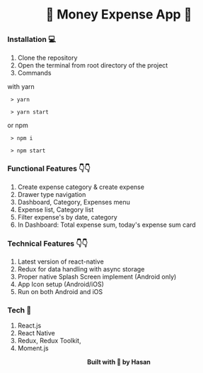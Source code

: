 


# <p  align="center">💸 Money Expense App 💸</p>

### Installation 💻
1. Clone the repository
2. Open the terminal from root directory of the project
3. Commands
  
 with yarn  

```
 > yarn
```

  

```
 > yarn start
```

or npm 


```
 > npm i
```

  

```
 > npm start
```
  
### Functional Features 👇👇
1. Create expense category & create expense
2. Drawer type navigation
3. Dashboard, Category, Expenses menu
4. Expense list, Category list
5. Filter expense's by date, category
6. In Dashboard: Total expense sum, today's expense sum card 

### Technical Features 👇👇
1. Latest version of react-native
2. Redux for data handling with async storage
3. Proper native Splash Screen implement (Android only)
4. App Icon setup (Android/iOS)
5. Run on both Android and iOS

### Tech 🚀
1. React.js
2. React Native
3. Redux, Redux Toolkit,
4. Moment.js


<p align="center" bold> <b>Built with 💓 by Hasan</b></p>

